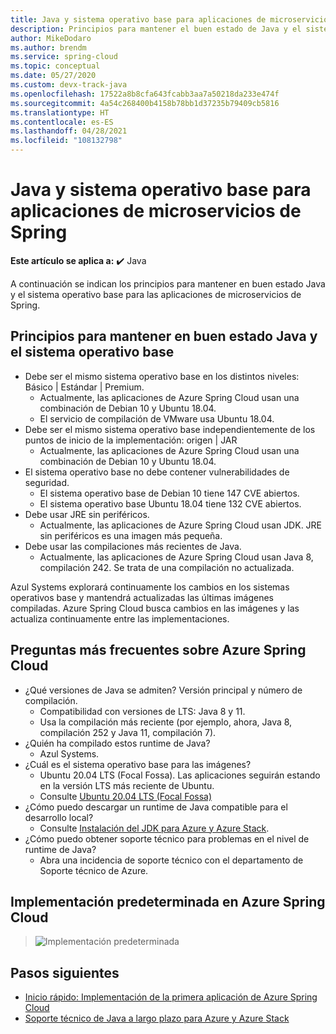 ```yaml
---
title: Java y sistema operativo base para aplicaciones de microservicios de Azure Spring Cloud
description: Principios para mantener el buen estado de Java y el sistema operativo base para las aplicaciones de microservicios de Azure Spring Cloud
author: MikeDodaro
ms.author: brendm
ms.service: spring-cloud
ms.topic: conceptual
ms.date: 05/27/2020
ms.custom: devx-track-java
ms.openlocfilehash: 17522a8b8cfa643fcabb3aa7a50218da233e474f
ms.sourcegitcommit: 4a54c268400b4158b78bb1d37235b79409cb5816
ms.translationtype: HT
ms.contentlocale: es-ES
ms.lasthandoff: 04/28/2021
ms.locfileid: "108132798"
---
```

# <a name="java-and-base-os-for-spring-microservice-apps"></a>Java y sistema operativo base para aplicaciones de microservicios de Spring

**Este artículo se aplica a:** ✔️ Java

A continuación se indican los principios para mantener en buen estado Java y el sistema operativo base para las aplicaciones de microservicios de Spring.
## <a name="principles-for-healthy-java-and-base-os"></a>Principios para mantener en buen estado Java y el sistema operativo base
* Debe ser el mismo sistema operativo base en los distintos niveles: Básico | Estándar | Premium.
    * Actualmente, las aplicaciones de Azure Spring Cloud usan una combinación de Debian 10 y Ubuntu 18.04.
    * El servicio de compilación de VMware usa Ubuntu 18.04.
* Debe ser el mismo sistema operativo base independientemente de los puntos de inicio de la implementación: origen | JAR
    * Actualmente, las aplicaciones de Azure Spring Cloud usan una combinación de Debian 10 y Ubuntu 18.04.
* El sistema operativo base no debe contener vulnerabilidades de seguridad.
    * El sistema operativo base de Debian 10 tiene 147 CVE abiertos.
    * El sistema operativo base Ubuntu 18.04 tiene 132 CVE abiertos.
* Debe usar JRE sin periféricos.
    * Actualmente, las aplicaciones de Azure Spring Cloud usan JDK. JRE sin periféricos es una imagen más pequeña.
* Debe usar las compilaciones más recientes de Java.
    * Actualmente, las aplicaciones de Azure Spring Cloud usan Java 8, compilación 242. Se trata de una compilación no actualizada.
 
Azul Systems explorará continuamente los cambios en los sistemas operativos base y mantendrá actualizadas las últimas imágenes compiladas. Azure Spring Cloud busca cambios en las imágenes y las actualiza continuamente entre las implementaciones.
 
## <a name="faq-for-azure-spring-cloud"></a>Preguntas más frecuentes sobre Azure Spring Cloud

* ¿Qué versiones de Java se admiten? Versión principal y número de compilación.
    * Compatibilidad con versiones de LTS: Java 8 y 11.
    * Usa la compilación más reciente (por ejemplo, ahora, Java 8, compilación 252 y Java 11, compilación 7).
* ¿Quién ha compilado estos runtime de Java?
    * Azul Systems.
* ¿Cuál es el sistema operativo base para las imágenes?
    * Ubuntu 20.04 LTS (Focal Fossa). Las aplicaciones seguirán estando en la versión LTS más reciente de Ubuntu.
    * Consulte [Ubuntu 20.04 LTS (Focal Fossa)](http://releases.ubuntu.com/focal/)
* ¿Cómo puedo descargar un runtime de Java compatible para el desarrollo local? 
    * Consulte [Instalación del JDK para Azure y Azure Stack](/azure/developer/java/fundamentals/java-jdk-install).
* ¿Cómo puedo obtener soporte técnico para problemas en el nivel de runtime de Java?
    * Abra una incidencia de soporte técnico con el departamento de Soporte técnico de Azure.
 
## <a name="default-deployment-on-azure-spring-cloud"></a>Implementación predeterminada en Azure Spring Cloud

> ![Implementación predeterminada](media/spring-cloud-principles/spring-cloud-default-deployment.png)
 
## <a name="next-steps"></a>Pasos siguientes

* [Inicio rápido: Implementación de la primera aplicación de Azure Spring Cloud](./quickstart.md)
* [Soporte técnico de Java a largo plazo para Azure y Azure Stack](/azure/developer/java/fundamentals/java-jdk-long-term-support)